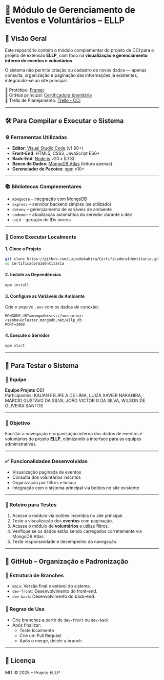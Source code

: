 # 📅 Módulo de Gerenciamento de Eventos e Voluntários – ELLP

## 📌 Visão Geral

Este repositório contém o módulo complementar do projeto de CCI para o projeto de extensão **ELLP**, com foco na **visualização e gerenciamento interno de eventos e voluntários**.

O sistema não permite criação ou cadastro de novos dados — apenas consulta, organização e paginação das informações já existentes, integrando-se ao site principal.

🔗 Protótipo: [Framer](https://framer.com/projects/Agentic-copy--2cVt3sbPaoouJ0pz4GDh-hDNfe?node=augiA20Il)  
🔗 GitHub principal: [Certificadora Identitária](https://github.com/LuizaNakahira/CertificadoraIdentitaria)  
🔗 Trello de Planejamento: [Trello - CCI](https://trello.com/b/pRYz3RRj/cci)

---

## 🛠️ Para Compilar e Executar o Sistema

### ⚙️ Ferramentas Utilizadas

- **Editor**: [Visual Studio Code](https://code.visualstudio.com/) (v1.90+)
- **Front-End**: HTML5, CSS3, JavaScript ES6+  
- **Back-End**: [Node.js](https://nodejs.org/) v20.x (LTS)  
- **Banco de Dados**: [MongoDB Atlas](https://www.mongodb.com/atlas/database) (leitura apenas)
- **Gerenciador de Pacotes**: [npm](https://www.npmjs.com/) v10+

---

### 📚 Bibliotecas Complementares

- `mongoose` – integração com MongoDB
- `express` – servidor backend simples (se utilizado)
- `dotenv` – gerenciamento de variáveis de ambiente
- `nodemon` – atualização automática do servidor durante o dev
- `uuid` – geração de IDs únicos

---

### 🧱 Como Executar Localmente

#### 1. Clone o Projeto

```bash
git clone https://github.com/LuizaNakahira/CertificadoraIdentitaria.git
cd CertificadoraIdentitaria
```

#### 2. Instale as Dependências

```bash
npm install
```

#### 3. Configure as Variáveis de Ambiente

Crie o arquivo `.env` com os dados de conexão:

```env
MONGODB_URI=mongodb+srv://<usuario>:<senha>@cluster.mongodb.net/ellp_db
PORT=3000
```

#### 4. Execute o Servidor

```bash
npm start
```

---

## 🧪 Para Testar o Sistema

### 👥 Equipe

**Equipe Projeto CCI**  
Participantes: KAUAN FELIPE A DE LIMA, LUIZA XAVIER NAKAHIRA, MARCIO GUSTAVO DA SILVA, JOÃO VICTOR G DA SILVA, WILSON DE OLIVEIRA SANTOS  


---

### 🎯 Objetivo

Facilitar a navegação e organização interna dos dados de eventos e voluntários do projeto **ELLP**, otimizando a interface para as equipes administrativas.

---

### ✅ Funcionalidades Desenvolvidas

- Visualização paginada de eventos
- Consulta dos voluntários inscritos
- Organização por filtros e busca
- Integração com o sistema principal via botões no site existente

---

### 🔁 Roteiro para Testes

1. Acesse o módulo via botões inseridos no site principal.
2. Teste a visualização dos **eventos** com paginação.
3. Acesse o módulo de **voluntários** e utilize filtros.
4. Verifique se os dados estão sendo carregados corretamente via MongoDB Atlas.
5. Teste responsividade e desempenho da navegação.

---


## 🔀 GitHub – Organização e Padronização

### 🌿 Estrutura de Branches

- `main`: Versão final e estável do sistema.
- `dev-front`: Desenvolvimento do front-end.
- `dev-back`: Desenvolvimento do back-end.


### 📏 Regras de Uso

- Crie branches a partir de `dev-front` ou `dev-back`
- Após finalizar:
  - Teste localmente
  - Crie um Pull Request
  - Após o merge, delete a branch

---



## 📄 Licença

MIT © 2025 – Projeto ELLP